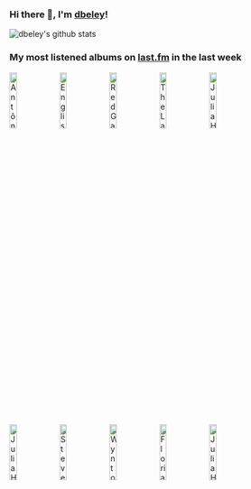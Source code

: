 ### Hi there 👋, I'm [dbeley](https://dbeley.ovh/en)!

![dbeley's github stats](https://github-readme-stats.vercel.app/api?username=dbeley)

### My most listened albums on [last.fm](https://www.last.fm/user/d_beley) in the last week

[<img src='https://lastfm.freetls.fastly.net/i/u/300x300/e559843d2219ba3894a9ff0d2d2fd447.jpg' width='16%' height='16%' alt='Antônio Carlos Jobim - The Composer Of Desafinado, Plays'>](https://www.last.fm/music/ant%25c3%25b4nio%2bcarlos%2bjobim/the%2bcomposer%2bof%2bdesafinado%252c%2bplays)&nbsp;
[<img src='https://lastfm.freetls.fastly.net/i/u/300x300/9869939c291c6bb023fd68ce600e490b.jpg' width='16%' height='16%' alt='English Teacher - This Could Be Texas'>](https://www.last.fm/music/english%2bteacher/this%2bcould%2bbe%2btexas)&nbsp;
[<img src='https://lastfm.freetls.fastly.net/i/u/300x300/880dbbfbbe0321022300dede2ac20855.png' width='16%' height='16%' alt='Red Garland Trio - Groovy'>](https://www.last.fm/music/red%2bgarland%2btrio/groovy)&nbsp;
[<img src='https://lastfm.freetls.fastly.net/i/u/300x300/48a26e613124f0a242545ebe620b4951.png' width='16%' height='16%' alt='The Last Dinner Party - Prelude to Ecstasy'>](https://www.last.fm/music/the%2blast%2bdinner%2bparty/prelude%2bto%2becstasy)&nbsp;
[<img src='https://lastfm.freetls.fastly.net/i/u/300x300/f7217fa1319c242872b6148740b26bcc.png' width='16%' height='16%' alt='Julia Holter - Have You In My Wilderness'>](https://www.last.fm/music/julia%2bholter/have%2byou%2bin%2bmy%2bwilderness)&nbsp;
<br>
[<img src='https://lastfm.freetls.fastly.net/i/u/300x300/586533d37a5fab3e10f8c66c5df44939.jpg' width='16%' height='16%' alt='Julia Holter - Something in the Room She Moves'>](https://www.last.fm/music/julia%2bholter/something%2bin%2bthe%2broom%2bshe%2bmoves)&nbsp;
[<img src='https://lastfm.freetls.fastly.net/i/u/300x300/6311ec612a63b5d3edbe03d355698228.jpg' width='16%' height='16%' alt='Steve Hiett - Down on the road by the beach'>](https://www.last.fm/music/steve%2bhiett/down%2bon%2bthe%2broad%2bby%2bthe%2bbeach)&nbsp;
[<img src='https://lastfm.freetls.fastly.net/i/u/300x300/88ae38800b094e0592dd796e79a2cd1d.jpg' width='16%' height='16%' alt='Wynton Kelly - Someday My Prince Will Come'>](https://www.last.fm/music/wynton%2bkelly/someday%2bmy%2bprince%2bwill%2bcome)&nbsp;
[<img src='https://lastfm.freetls.fastly.net/i/u/300x300/880e7d2551f6e777983081cb5c582108.jpg' width='16%' height='16%' alt='Florian Pellissier Quintet - Cap de bonne espérance'>](https://www.last.fm/music/florian%2bpellissier%2bquintet/cap%2bde%2bbonne%2besp%25c3%25a9rance)&nbsp;
[<img src='https://lastfm.freetls.fastly.net/i/u/300x300/b6988e93906c42939d0892061944f6bd.png' width='16%' height='16%' alt='Julia Holter - Loud City Song'>](https://www.last.fm/music/julia%2bholter/loud%2bcity%2bsong)&nbsp;
<br>
